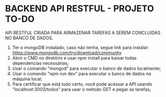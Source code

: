 # BACKEND API RESTFUL - PROJETO TO-DO
API RESTFUL CRIADA PARA ARMAZENAR TAREFAS A SEREM CONCLUIDAS NO BANCO DE DADOS.

1) Ter o mongoDB instalado, caso não tenha, segue link para instalar: https://www.mongodb.com/try/download/community
2) Abrir o CMD no diretório e usar npm install para baixar todas dependencias necessárias;
3) Usar o comando "mongod" para executar o banco de dados localmente;
4) Usar o comando "npm run dev" para executar o banco de dados na máquina local;
5) Para certificar que está tudo certo, você pode acessar a API usando "localhost:3003/todos" para usar o método GET e pegar as tarefas;
